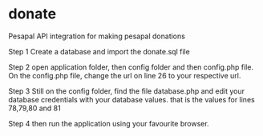 # donate
Pesapal API integration for making pesapal donations

Step 1
Create a database and import the donate.sql file

Step 2
open application folder, then config folder and then config.php file.
On the config.php file, change the url on line 26 to your respective url.

Step 3
Still on the config folder, find the file database.php and edit your database credentials with your database values.
that is the values for lines 78,79,80 and 81

Step 4
then run the application using your favourite browser.
